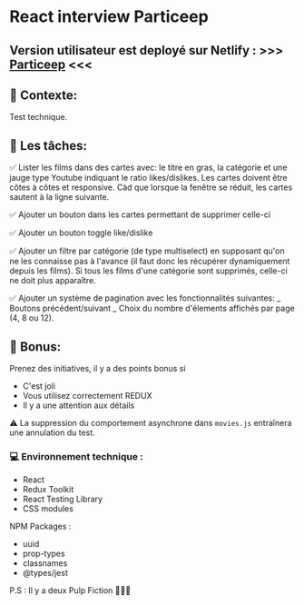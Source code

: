 # React interview Particeep

## Version utilisateur est deployé sur Netlify : >>> [Particeep](https://react-test-particeep.netlify.app/) <<<

## 📑 Contexte:

Test technique.

## 🎯 Les tâches:

✅ Lister les films dans des cartes avec: le titre en gras, la catégorie et une jauge type Youtube indiquant le ratio likes/dislikes. Les cartes doivent être côtes à côtes et responsive. Càd que lorsque la fenêtre se réduit, les cartes sautent à la ligne suivante.

✅ Ajouter un bouton dans les cartes permettant de supprimer celle-ci

✅ Ajouter un bouton toggle like/dislike

✅ Ajouter un filtre par catégorie (de type multiselect) en supposant qu'on ne les connaisse pas à l'avance (il faut donc les récupérer dynamiquement depuis les films). Si tous les films d'une catégorie sont supprimés, celle-ci ne doit plus apparaître.

✅ Ajouter un système de pagination avec les fonctionnalités suivantes:
_ Boutons précédent/suivant
_ Choix du nombre d'élements affichés par page (4, 8 ou 12).

## 🎉 Bonus:

Prenez des initiatives, il y a des points bonus si

- C'est joli
- Vous utilisez correctement REDUX
- Il y a une attention aux détails

⚠️ La suppression du comportement asynchrone dans `movies.js` entraînera une annulation du test.

### 💻 Environnement technique :

- React
- Redux Toolkit
- React Testing Library
- CSS modules

NPM Packages :

- uuid
- prop-types
- classnames
- @types/jest

P.S : Il y a deux Pulp Fiction 🤷🏻‍♂️
